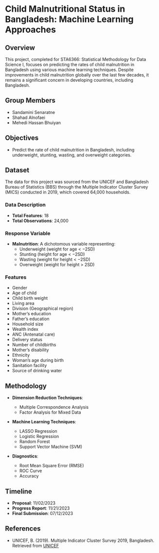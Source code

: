 # Child Malnutritional Status in Bangladesh: Machine Learning Approaches

## Overview
This project, completed for STA6366: Statistical Methodology for Data Science I, focuses on predicting the rates of child malnutrition in Bangladesh using various machine learning techniques. Despite improvements in child malnutrition globally over the last few decades, it remains a significant concern in developing countries, including Bangladesh. 

## Group Members
- Sandamini Senaratne
- Shahad Alnofaei
- Mehedi Hassan Bhuiyan

## Objectives
- Predict the rate of child malnutrition in Bangladesh, including underweight, stunting, wasting, and overweight categories.

## Dataset
The data for this project was sourced from the UNICEF and Bangladesh Bureau of Statistics (BBS) through the Multiple Indicator Cluster Survey (MICS) conducted in 2019, which covered 64,000 households. 

### Data Description
- **Total Features**: 18
- **Total Observations**: 24,000

### Response Variable
- **Malnutrition**: A dichotomous variable representing:
  - Underweight (weight for age < −2SD)
  - Stunting (height for age < −2SD)
  - Wasting (weight for height < −2SD)
  - Overweight (weight for height > 2SD)

### Features
- Gender
- Age of child
- Child birth weight
- Living area
- Division (Geographical region)
- Mother’s education
- Father’s education
- Household size
- Wealth index
- ANC (Antenatal care)
- Delivery status
- Number of childbirths
- Mother’s disability
- Ethnicity
- Woman’s age during birth
- Sanitation facility
- Source of drinking water

## Methodology
- **Dimension Reduction Techniques**: 
  - Multiple Correspondence Analysis
  - Factor Analysis for Mixed Data
  
- **Machine Learning Techniques**: 
  - LASSO Regression
  - Logistic Regression
  - Random Forest
  - Support Vector Machine (SVM)
  
- **Diagnostics**: 
  - Root Mean Square Error (RMSE)
  - ROC Curve
  - Accuracy

## Timeline
- **Proposal**: 11/02/2023
- **Progress Report**: 11/21/2023
- **Final Submission**: 07/12/2023

## References
- UNICEF, B. (2019). Multiple Indicator Cluster Survey 2019, Bangladesh. Retrieved from [UNICEF](https://www.unicef.org/bangladesh/)
